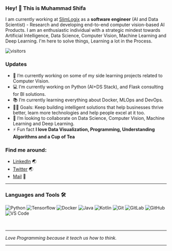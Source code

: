 


### Hey! 👋 This is Muhammad Shifa

I am currently working at [SlimLogix](https://slimlogix.com/) as a **software engineer**  (AI and Data Scientist) - Research and developing end-to-end computer 
vision-based AI Products. I am an enthusiastic individual with a strategic mindest towards Artificial Intelligence, Data Science, Computer Vision, Machine Learning and Deep Learning.
I'm here to solve things, Learning a lot in the Process.

![visitors](https://visitor-badge.glitch.me/badge?page_id=AnjuBanu.AnjuBanu)

### Updates
- 🔭 I’m currently working on some of my side learning projects related to Computer Vision.
- 💻 I’m currently working on Python (AI+DS Stack), and Flask consulting for BI solutions.
- 📚 I’m currently learning everything about Docker, MLOps and DevOps. 
- 💪🏼 Goals: Keep building intelligent solutions that help businesses thrive better, learn more technologies and help people excel at it too.
- 👯 I’m looking to collaborate on Data Science, Computer Vision, Machine Learning and Deep Learning.
- ⚡ Fun fact **I love Data Visualization, Programming, Understanding Algorithms and a Cup of Tea**

### Find me around:
- [LinkedIn](https://www.linkedin.com/in/muhammad-shifa-9b7832130/) :earth_asia:
- [Twitter](https://twitter.com/muhammadshifa25?lang=en) :earth_asia:
- [Mail](**muhammadshifa102@gmail.com**) :email:

---

### Languages and Tools 🛠 

![Python](https://badges.aleen42.com/src/python.svg)
![Tensorflow](https://badges.aleen42.com/src/tensorflow.svg)
![Docker](https://badges.aleen42.com/src/docker.svg)
![Java](https://badges.aleen42.com/src/java.svg)
![Kotlin](https://badges.aleen42.com/src/kotlin.svg)
![Git](https://img.shields.io/badge/-Git-%23F05032?style=flat-square&logo=git&logoColor=%23ffffff)
![GitLab](https://badges.aleen42.com/src/gitlab.svg)
![GitHub](https://badges.aleen42.com/src/github.svg)
![VS Code](https://badges.aleen42.com/src/visual_studio_code.svg)

<br/>

---

<em>Love Programming because it teach us how to think.</em>

---


